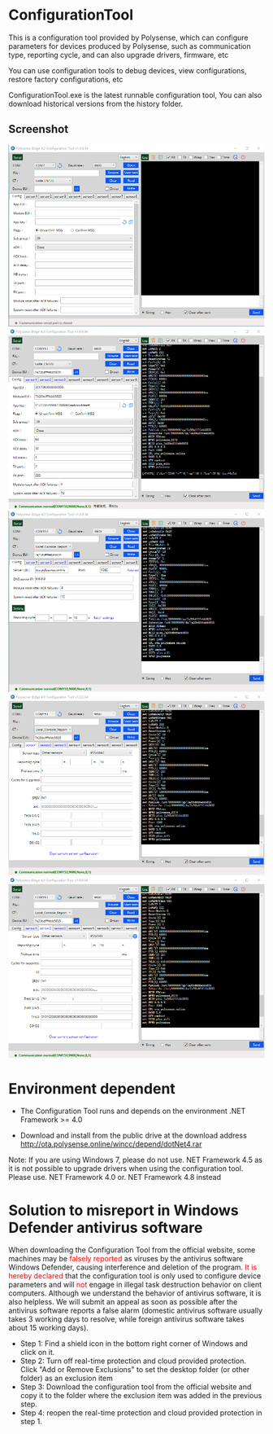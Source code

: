 # ConfigurationTool

This is a configuration tool provided by Polysense, which can configure parameters for devices produced by Polysense, such as communication type, reporting cycle, and can also upgrade drivers, firmware, etc

You can use configuration tools to debug devices, view configurations, restore factory configurations, etc

ConfigurationTool.exe is the latest runnable configuration tool, You can also download historical versions from the history folder.

## Screenshot
![Config00](/image/Config_00.png) 
![Config01](/image/Config_01.png)
![Config02](/image/Config_02.png)
![Config03](/image/Config_03.png)
![Config04](/image/Config_04.png)

# Environment dependent
* The Configuration Tool runs and depends on the environment .NET Framework >= 4.0

* Download and install from the public drive at the download address http://ota.polysense.online/wincc/depend/dotNet4.rar

Note: If you are using Windows 7, please do not use. NET Framework 4.5 as it is not possible to upgrade drivers when using the configuration tool. Please use. NET Framework 4.0 or. NET Framework 4.8 instead

# Solution to misreport in Windows Defender antivirus software
When downloading the Configuration Tool from the official website, some machines may be <font color="red">falsely reported</font> as viruses by the antivirus software Windows Defender, causing interference and deletion of the program. <font color="red">It is hereby declared</font> that the configuration tool is only used to configure device parameters and will <font color="red">not</font> engage in illegal task destruction behavior on client computers. Although we understand the behavior of antivirus software, it is also helpless. We will submit an appeal as soon as possible after the antivirus software reports a false alarm (domestic antivirus software usually takes 3 working days to resolve, while foreign antivirus software takes about 15 working days).

* Step 1: Find a shield icon in the bottom right corner of Windows and click on it.
* Step 2: Turn off real-time protection and cloud provided protection. Click "Add or Remove Exclusions" to set the desktop folder (or other folder) as an exclusion item
* Step 3: Download the configuration tool from the official website and copy it to the folder where the exclusion item was added in the previous step.
* Step 4: reopen the real-time protection and cloud provided protection in step 1.